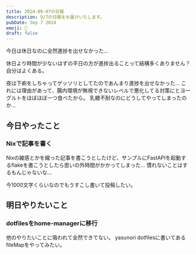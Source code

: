 ```yaml
---
title: 2024-09-07の日報
description: 9/7の日報をお届けいたします。
pubDate: Sep 7 2024
emoji: 🦊
draft: false
---
```


今日は休日なのに全然進捗を出せなかった...

休日より時間が少ないはずの平日の方が進捗出ることって結構多くありません？自分はよくある。

夜は下痢をしちゃってゲッソリとしてたのであんまり進捗を出せなかった...
これには理由があって、腸内環境が無視できないレベルで悪化してる対策にとヨーグルトをほぼほぼ一つ食べたから。
乳糖不耐なのにどうしてやってしまったのか...

## 今日やったこと

### Nixで記事を書く

Nixの雑感とかを綴った記事を書こうとしたけど、サンプルにFastAPIを起動するflakeを書こうとしたら思いの外時間がかかってしまった...
慣れないことはするもんじゃないな...

今1000文字くらいなのでもうすこし書いて投稿したい。

## 明日やりたいこと

### dotfilesをhome-managerに移行

他のやりたいことに吸われて全然できてない。 yasunori
dotfilesに書いてあるfileMapをやってみたい。
